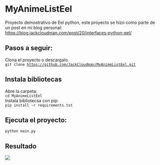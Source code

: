 # MyAnimeListEel
Proyecto demostrativo de Eel python, este proyecto se hizo como parte de un post en mi blog personal: https://blog.jackcloudman.com/post/20/interfaces-python-eel/
## Pasos a seguir:
Clona el proyecto o descargalo.  
<code>git clone https://github.com/JackCloudman/MyAnimeListEel.git</code>
## Instala bibliotecas
Abre la carpeta:  
<code>cd MyAnimeListEel</code>  
Instala bibliotecsa con pip:  
<code>pip install -r requirements.txt</code>
## Ejecuta el proyecto:
<code>python main.py</code>  
## Resultado
<img src="https://github.com/JackCloudman/MyAnimeListEel/blob/master/example.gif?raw=true">
